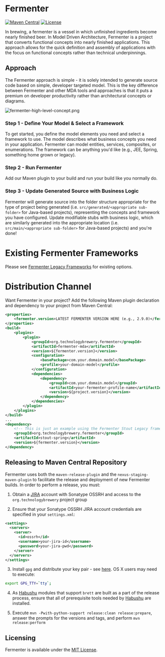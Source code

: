 # Fermenter #
[![Maven Central](https://img.shields.io/maven-central/v/org.technologybrewery.fermenter/root.svg)](https://search.maven.org/#search%7Cgav%7C1%7Cg%3A%22org.technologybrewery.fermenter%22%20AND%20a%3A%22root%22)
[![License](https://img.shields.io/github/license/mashape/apistatus.svg)](https://opensource.org/licenses/mit)

In brewing, a fermenter is a vessel in which unfinished ingredients become nearly finished beer. In Model Driven 
Architecture, Fermenter is a project that converts functional concepts into nearly finished applications. This approach
allows for the quick definition and assembly of applications with the focus on functional concepts rather than technical 
underpinnings.

## Approach ##
The Fermenter approach is simple - it is solely intended to generate source code based on simple, developer targeted 
model. This is the key difference between Fermenter and other MDA tools and approaches is that it puts a premium on 
developer productivity rather than architectural concepts or diagrams.

![fermenter-high-level-concept.png](https://bitbucket.org/repo/rg8odx/images/2347847741-fermenter-high-level-concept.png)

### Step 1 - Define Your Model & Select a Framework ###
To get started, you define the model elements you need and select a framework to use. The model describes what business 
concepts you need in your application. Fermenter can model entities, services, composites, or enumerations. The 
framework can be anything you'd like (e.g., JEE, Spring, something home grown or legacy).

### Step 2 - Run Fermenter ###
Add our Maven plugin to your build and run your build like you normally do.

### Step 3 - Update Generated Source with Business Logic ###
Fermenter will generate source into the folder structure appropriate for the type of project being generated (i.e. 
`src/generated/<appropriate sub-folder>` for Java-based projects), representing the concepts and framework you have 
configured.  Update modifiable stubs with business logic, which are similarly generated into the appropriate location 
(i.e. `src/main/<appropriate sub-folder>` for Java-based projects) and you're done!

# Existing Fermenter Frameworks
Please see [Fermenter Legacy Frameworks](https://github.com/TechnologyBrewery/fermenter-legacy-frameworks) for existing
options.  

# Distribution Channel
Want Fermenter in your project? Add the following Maven plugin declaration and dependency to your project from Maven 
Central: 

```xml
<properties>
	<fermenter.version>LATEST FERMENTER VERSION HERE (e.g., 2.9.0)</fermenter.version>
</properties>
<build>
	<plugins>
		<plugin>
			<groupId>org.technologybrewery.fermenter</groupId>
			<artifactId>fermenter-mda</artifactId>
			<version>${fermenter.version}</version>
			<configuration>
				<basePackage>com.your.domain.model</basePackage>
				<profile>your-domain-model</profile>
			</configuration>
			<dependencies>
				<dependency>
					<groupId>com.your.domain.model</groupId>
					<artifactId>your-fermenter-profile-name</artifactId>						
					<version>${project.version}</version>
				</dependency>		
			</dependencies>
		</plugin>
	</plugins>
</build>
...
<dependency>
    <!-- This is just an example using the Fermenter Stout Legacy framework: -->
    <groupId>org.technologybrewery.fermenter</groupId>
    <artifactId>stout-spring</artifactId>
    <version>${fermenter.version}</version>
</dependency>
```

## Releasing to Maven Central Repository
Fermenter uses both the `maven-release-plugin` and the `nexus-staging-maven-plugin` to facilitate the release and 
deployment of new Fermenter builds. In order to perform a release, you must:

1. Obtain a [JIRA](https://issues.sonatype.org/secure/Dashboard.jspa) account with Sonatype OSSRH and access to the `org.technologybrewery` project group

2. Ensure that your Sonatype OSSRH JIRA account credentials are specified in your `settings.xml`:

```xml
<settings>
  <servers>
    <server>
      <id>ossrh</id>
      <username>your-jira-id</username>
      <password>your-jira-pwd</password>
    </server>
  </servers>
</settings>
```

3. Install `gpg` and distribute your key pair - see [here](http://central.sonatype.org/pages/working-with-pgp-signatures.html).  OS X users may need to execute:

```bash
export GPG_TTY=`tty`;
```

4. As [Habushu](https://github.com/TechnologyBrewery/habushu/) modules that support `brett` are built as a part of the release process, ensure that all of prerequisite tools needed by [Habushu](https://github.com/TechnologyBrewery/habushu/) are installed.

5. Execute `mvn -Pwith-python-support release:clean release:prepare`, answer the prompts for the versions and tags, and perform `mvn release:perform`

## Licensing
Fermenter is available under the [MIT License](http://opensource.org/licenses/mit-license.php).
